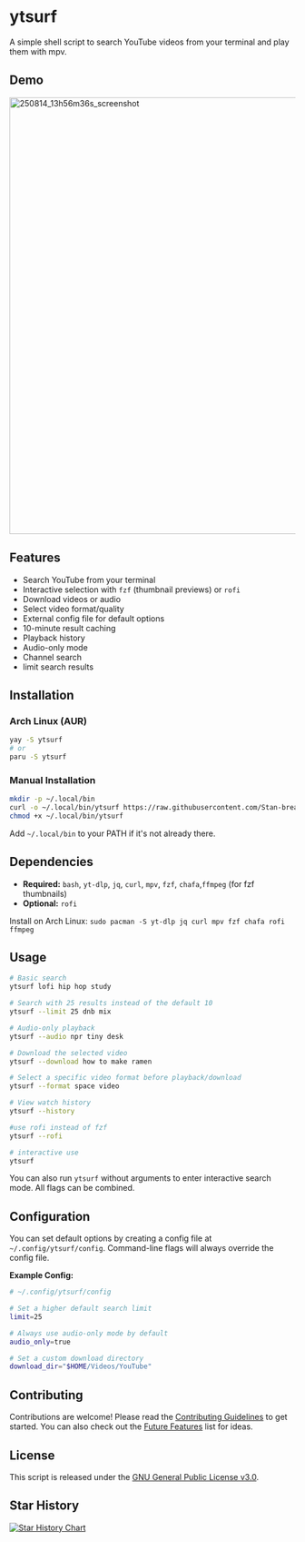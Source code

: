 # ytsurf

A simple shell script to search YouTube videos from your terminal and play them with mpv.

## Demo
<img width="1366" height="768" alt="250814_13h56m36s_screenshot" src="https://github.com/user-attachments/assets/0771f53b-ad16-41a2-9938-9aaaf0eaa1ae" />


## Features

- Search YouTube from your terminal
- Interactive selection with `fzf` (thumbnail previews) or `rofi`
- Download videos or audio
- Select video format/quality
- External config file for default options
- 10-minute result caching
- Playback history
- Audio-only mode
- Channel search
- limit search results

## Installation

### Arch Linux (AUR)

```bash
yay -S ytsurf
# or
paru -S ytsurf
```

### Manual Installation

```bash
mkdir -p ~/.local/bin
curl -o ~/.local/bin/ytsurf https://raw.githubusercontent.com/Stan-breaks/ytsurf/main/ytsurf.sh
chmod +x ~/.local/bin/ytsurf
```

Add `~/.local/bin` to your PATH if it's not already there.

## Dependencies

- **Required:** `bash`, `yt-dlp`, `jq`, `curl`, `mpv`, `fzf`, `chafa`,`ffmpeg` (for fzf thumbnails)
- **Optional:** `rofi`

Install on Arch Linux:
`sudo pacman -S yt-dlp jq curl mpv fzf chafa rofi ffmpeg`

## Usage

```bash
# Basic search
ytsurf lofi hip hop study

# Search with 25 results instead of the default 10
ytsurf --limit 25 dnb mix

# Audio-only playback
ytsurf --audio npr tiny desk

# Download the selected video
ytsurf --download how to make ramen

# Select a specific video format before playback/download
ytsurf --format space video

# View watch history
ytsurf --history

#use rofi instead of fzf
ytsurf --rofi

# interactive use
ytsurf

```

You can also run `ytsurf` without arguments to enter interactive search mode. All flags can be combined.

## Configuration

You can set default options by creating a config file at `~/.config/ytsurf/config`. Command-line flags will always override the config file.

**Example Config:**
```bash
# ~/.config/ytsurf/config

# Set a higher default search limit
limit=25

# Always use audio-only mode by default
audio_only=true

# Set a custom download directory
download_dir="$HOME/Videos/YouTube"
```

## Contributing

Contributions are welcome! Please read the [Contributing Guidelines](CONTRIBUTING.md) to get started. You can also check out the [Future Features](FUTURE_FEATURES.md) list for ideas.

## License

This script is released under the [GNU General Public License v3.0](LICENSE).

## Star History

<a href="https://www.star-history.com/#Stan-breaks/ytsurf&Date">
 <picture>
   <source media="(prefers-color-scheme: dark)" srcset="https://api.star-history.com/svg?repos=Stan-breaks/ytsurf&type=Date&theme=dark" />
   <source media="(prefers-color-scheme: light)" srcset="https://api.star-history.com/svg?repos=Stan-breaks/ytsurf&type=Date" />
   <img alt="Star History Chart" src="https://api.star-history.com/svg?repos=Stan-breaks/ytsurf&type=Date" />
 </picture>
</a>
